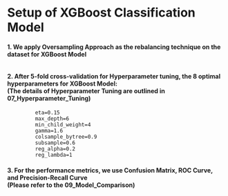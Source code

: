 # Setup of XGBoost Classification Model
#### 1. We apply Oversampling Approach as the rebalancing technique on the dataset for XGBoost Model <br><br><br> 2. After 5-fold cross-validation for Hyperparameter tuning, the 8 optimal hyperparameters for XGBoost Model: <br> (The details of Hyperparameter Tuning are outlined in 07_Hyperparameter_Tuning)
             eta=0.15
             max_depth=6
             min_child_weight=4
             gamma=1.6
             colsample_bytree=0.9
             subsample=0.6
             reg_alpha=0.2
             reg_lambda=1             
#### 3. For the performance metrics, we use Confusion Matrix, ROC Curve, and Precision-Recall Curve <br> (Please refer to the 09_Model_Comparison)
